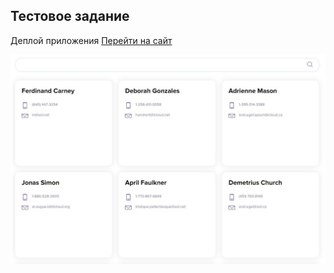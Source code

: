 ## Tecтовое задание
Деплой приложения [Перейти на сайт](https://r2u1s.github.io/test-task/) 

![screenshot](https://github.com/R2u1s/test-task/blob/main/src/images/screen.JPG)

